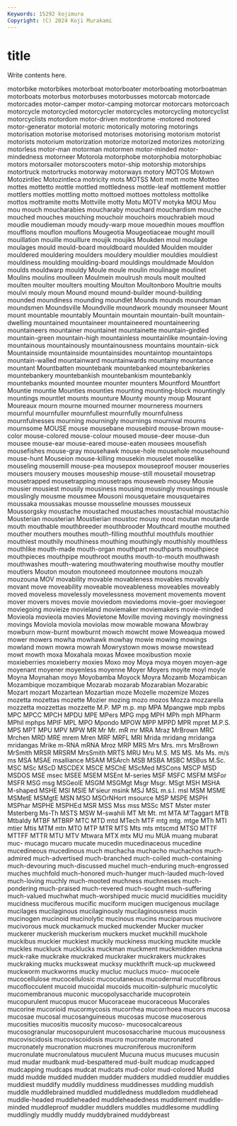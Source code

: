 ```yaml
---
Keywords: 15292 kojimura
Copyright: (C) 2024 Koji Murakami
---
```


# title

Write contents here.



 motorbike motorbikes motorboat motorboater
motorboating motorboatman motorboats motorbus motorbuses motorbusses motorcab motorcade motorcades motor-camper
motor-camping motorcar motorcars motorcoach motorcycle motorcycled motorcycler motorcycles motorcycling motorcyclist
motorcyclists motordom motor-driven motordrome -motored motored motor-generator motorial motoric motorically
motoring motorings motorisation motorise motorised motorises motorising motorism motorist motorists
motorium motorization motorize motorized motorizes motorizing motorless motor-man motorman motormen
motor-minded motor-mindedness motorneer Motorola motorphobe motorphobia motorphobiac motors motorsailer motorscooters
motor-ship motorship motorships motortruck motortrucks motorway motorways motory MOTOS Motown
Motozintlec Motozintleca motricity mots MOTSS Mott mott motte Motteo mottes
mottetto mottle mottled mottledness mottle-leaf mottlement mottler mottlers mottles mottling
motto mottoed mottoes mottoless mottolike mottos mottramite motts Mottville motty
Motu MOTV motyka MOU Mou mou mouch moucharabies moucharaby mouchard
mouchardism mouche mouched mouches mouching mouchoir mouchoirs mouchrabieh moud moudie
moudieman moudy moudy-warp moue mouedhin moues moufflon moufflons mouflon mouflons
Mougeotia Mougeotiaceae mought mouill mouillation mouille mouillure moujik moujiks Moukden
moul moulage moulages mould mould-board mouldboard moulded Moulden moulder mouldered
mouldering moulders mouldery mouldier mouldies mouldiest mouldiness moulding moulding-board mouldings
mouldmade Mouldon moulds mouldwarp mouldy Moule moule moulin moulinage moulinet
Moulins moulins moulleen Moulmein moulrush mouls moult moulted moulten moulter
moulters moulting Moulton Moultonboro Moultrie moults moulvi mouly moun Mound
mound mound-builder mound-building mounded moundiness mounding moundlet Mounds mounds moundsman
moundsmen Moundsville Moundville moundwork moundy mounseer Mount mount mountable mountably
Mountain mountain mountain-built mountain-dwelling mountained mountaineer mountaineered mountaineering mountaineers mountainer
mountainet mountainette mountain-girdled mountain-green mountain-high mountainless mountainlike mountain-loving mountainous mountainously
mountainousness mountains mountain-sick Mountainside mountainside mountainsides mountaintop mountaintops mountain-walled mountainward
mountainwards mountainy mountance mountant Mountbatten mountebank mountebanked mountebankeries mountebankery mountebankish
mountebankism mountebankly mountebanks mounted mountee mounter mounters Mountford Mountfort Mountie
mountie Mounties mounties mounting mounting-block mountingly mountings mountlet mounts mounture
Mounty mounty moup Mourant Moureaux mourn mourne mourned mourner mourneress
mourners mournful mournfuller mournfullest mournfully mournfulness mournfulnesses mourning mourningly mournings
mournival mourns mournsome MOUSE mouse mousebane mousebird mouse-brown mouse-color mouse-colored
mouse-colour moused mouse-deer mouse-dun mousee mouse-ear mouse-eared mouse-eaten mousees mousefish
mousefishes mouse-gray mousehawk mouse-hole mousehole mousehound mouse-hunt Mouseion mouse-killing mousekin
mouselet mouselike mouseling mousemill mouse-pea mousepox mouseproof mouser mouseries mousers
mousery mouses mouseship mouse-still mousetail mousetrap mousetrapped mousetrapping mousetraps mouseweb
mousey Mousie mousier mousiest mousily mousiness mousing mousingly mousings mousle
mouslingly mousme mousmee Mousoni mousquetaire mousquetaires moussaka moussakas mousse mousseline
mousses mousseux Moussorgsky moustache moustached moustaches moustachial moustachio Mousterian mousterian
Moustierian moustoc mousy mout moutan moutarde mouth mouthable mouthbreeder mouthbrooder
Mouthcard mouthe mouthed mouther mouthers mouthes mouth-filling mouthful mouthfuls mouthier
mouthiest mouthily mouthiness mouthing mouthingly mouthishly mouthless mouthlike mouth-made mouth-organ
mouthpart mouthparts mouthpiece mouthpieces mouthpipe mouthroot mouths mouth-to-mouth mouthwash mouthwashes
mouth-watering mouthwatering mouthwise mouthy moutler moutlers Mouton mouton moutoneed moutonnee
moutons mouzah mouzouna MOV movability movable movableness movables movably movant
move moveability moveable moveableness moveables moveably moved moveless movelessly movelessness
movement movements movent mover movers moves movie moviedom moviedoms movie-goer
moviegoer moviegoing movieize movieland moviemaker moviemakers movie-minded Movieola movieola movies
Movietone Moville moving movingly movingness movings Moviola moviola moviolas mow
mowable mowana Mowbray mowburn mow-burnt mowburnt mowch mowcht mowe Moweaqua
mowed mower mowers mowha mowhawk mowhay mowie mowing mowings mowland
mown mowra mowrah Mowrystown mows mowse mowstead mowt mowth moxa
Moxahala moxas Moxee moxibustion moxie moxieberries moxieberry moxies Moxo moy
Moya moya moyen moyen-age moyenant moyener moyenless moyenne Moyer Moyers
moyite moyl moyle Moyna Moynahan moyo Moyobamba Moyock Moyra Mozamb
Mozambican Mozambique mozambique Mozarab mozarab Mozarabian Mozarabic Mozart mozart Mozartean
Mozartian moze Mozelle mozemize Mozes mozetta mozettas mozette Mozier mozing
mozo mozos Mozza mozzarella mozzetta mozzettas mozzette M.P. MP m.p.
mp MPA Mpangwe mpb mpbs MPC MPCC MPCH MPDU MPE
MPers MPG mpg MPH MPh mph MPharm MPhil mphps MPIF
MPL MPO Mpondo MPOW MPP MPPD MPR mpret M.P.S. MPS
MPT MPU MPV MPW MR Mr Mr. mR mr MRA
Mraz MrBrown MRC Mrchen MRD MRE mrem Mren MRF MRFL
MRI Mrida mridang mridanga mridangas Mrike m-RNA mRNA Mroz MRP
MRS Mrs Mrs. mrs MrsBrown MrSmith MRSR MRSRM MrsSmith MRTS
MRU Mru M.S. MS MS. Ms Ms. m/s ms MSA
MSAE msalliance MSAM MSArch MSB MSBA MSBC MSBus M.Sc. MSC
MSc MScD MSCDEX MSCE MSChE MScMed MSCons MSCP MSD MSDOS
MSE msec MSEE MSEM MSEnt M-series MSF MSFC MSFM MSFor
MSFR MSG msg MSGeolE MSGM MSGMgt Msgr Msgr. MSgt MSH
MSHA M-shaped MSHE MSI MSIE M'sieur msink MSJ MSL m.s.l.
msl MSM MSME MSMetE MSMgtE MSN MSO MSOrNHort msource MSP
MSPE MSPH MSPhar MSPHE MSPHEd MSR MSS Mss mss MSSc
MST Mster mster Msterberg Ms-Th MSTS MSW M-swahili MT Mt
Mt. mt MTA M'Taggart MTB Mtbaldy MTBF MTBRP MTC MTD
mtd MTech MTF mtg mtg. mtge MTh MTI mtier Mtis
MTM mtn MTO MTP MTR MTS Mts mts mtscmd MTSO
MTTF MTTFF MTTR MTU MTV Mtwara MTX mtx MU mu
MUA muang mubarat muc- mucago mucaro mucate mucedin mucedinaceous mucedine
mucedineous mucedinous much muchacha muchacho muchachos much-admired much-advertised much-branched much-coiled
much-containing much-devouring much-discussed muchel much-enduring much-engrossed muches muchfold much-honored much-hunger
much-lauded much-loved much-loving muchly much-mooted muchness muchnesses much-pondering much-praised much-revered
much-sought much-suffering much-valued muchwhat much-worshiped mucic mucid mucidities mucidity mucidness
muciferous mucific muciform mucigen mucigenous mucilage mucilages mucilaginous mucilaginously mucilaginousness
mucin mucinogen mucinoid mucinolytic mucinous mucins muciparous mucivore mucivorous muck
muckamuck mucked muckender Mucker mucker muckerer muckerish muckerism muckers mucket
muckhill muckhole muckibus muckier muckiest muckily muckiness mucking muckite muckle
muckles muckluck mucklucks muckman muckment muckmidden muckna muck-rake muckrake muckraked
muckraker muckrakers muckrakes muckraking mucks mucksweat mucksy muckthrift muck-up muckweed
muckworm muckworms mucky mucluc muclucs muco- mucocele mucocellulose mucocellulosic mucocutaneous
mucodermal mucofibrous mucoflocculent mucoid mucoidal mucoids mucoitin-sulphuric mucolytic mucomembranous muconic
mucopolysaccharide mucoprotein mucopurulent mucopus mucor Mucoraceae mucoraceous Mucorales mucorine mucorioid
mucormycosis mucorrhea mucorrhoea mucors mucosa mucosae mucosal mucosanguineous mucosas mucose
mucoserous mucosities mucositis mucosity mucoso- mucosocalcareous mucosogranular mucosopurulent mucososaccharine mucous
mucousness mucoviscidosis mucoviscoidosis mucro mucronate mucronated mucronately mucronation mucrones mucroniferous
mucroniform mucronulate mucronulatous muculent Mucuna mucus mucuses mucusin mud mudar
mudbank mud-bespattered mud-built mudcap mudcapped mudcapping mudcaps mudcat mudcats mud-color
mud-colored Mudd mudd mudde mudded mudden mudder mudders muddied muddier
muddies muddiest muddify muddily muddiness muddinesses mudding muddish muddle muddlebrained
muddled muddledness muddledom muddlehead muddle-headed muddleheaded muddleheadedness muddlement muddle-minded muddleproof
muddler muddlers muddles muddlesome muddling muddlingly muddly muddy muddybrained muddybreast
